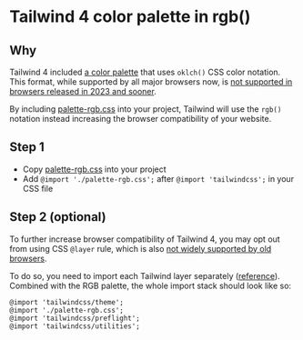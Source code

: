 # Tailwind 4 color palette in rgb()

## Why

Tailwind 4 included [a color palette](https://tailwindcss.com/docs/colors#default-color-palette-reference) that uses
`oklch()` CSS color notation. This format, while supported by all major browsers now,
is [not supported in browsers released in 2023 and sooner](https://caniuse.com/?search=oklch).

By including [palette-rgb.css](./palette-rgb.css) into your project, Tailwind will
use the `rgb()` notation instead increasing the browser compatibility of your website.

## Step 1

- Copy [palette-rgb.css](./palette-rgb.css) into your project
- Add `@import './palette-rgb.css';` after `@import 'tailwindcss';` in your CSS file

## Step 2 (optional)

To further increase browser compatibility of Tailwind 4, you may
opt out from using CSS `@layer` rule, which is
also [not widely supported by old browsers](https://caniuse.com/?search=%40layer).

To do so, you need to import each Tailwind layer
separately ([reference](https://github.com/tailwindlabs/tailwindcss/discussions/13188#discussioncomment-8737721)).
Combined with the RGB palette, the whole import stack should look like so:

```
@import 'tailwindcss/theme';
@import './palette-rgb.css';
@import 'tailwindcss/preflight';
@import 'tailwindcss/utilities';
```
